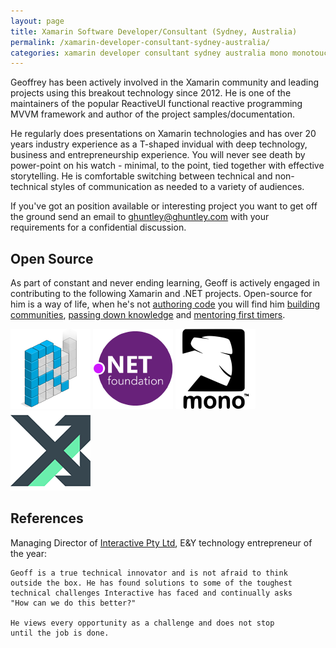 ```yaml
---
layout: page
title: Xamarin Software Developer/Consultant (Sydney, Australia)
permalink: /xamarin-developer-consultant-sydney-australia/
categories: xamarin developer consultant sydney australia mono monotouch monodroid reactiveui mvvmcross xamarin-forms xamarin-ios xamarin-android refit akavache polly reactive-extensions cqrs ddd devops azure microservices nuget octopusdeploy teamcity appveyor coreclr corefx
---
```


Geoffrey has been actively involved in the Xamarin community and leading projects using this breakout technology since 2012. He is one of the maintainers of the popular ReactiveUI functional reactive programming MVVM framework and author of the project samples/documentation.

He regularly does presentations on Xamarin technologies and has over 20 years industry experience as a T-shaped invidual with deep technology, business and entrepreneurship experience. You will never see death by power-point on his watch - minimal, to the point, tied together with effective storytelling. He is comfortable switching between technical and non-technical styles of communication as needed to a variety of audiences. 

If you've got an position available or interesting project you want to get off the ground send an email to <a href="mailto:ghuntley@ghuntley.com?Subject='Xamarin Engagement'">ghuntley@ghuntley.com</a> with your requirements for a confidential discussion. 

## Open Source

As part of constant and never ending learning, Geoff is actively engaged in contributing to the following Xamarin and .NET projects. Open-source for him is a way of life, when he's not [authoring code](https://github.com/ghuntley/) you will find him [building communities](https://github.com/reactiveui/ReactiveUI/issues/687), [passing down knowledge](https://github.com/reactiveui/ReactiveUI/pull/771) and [mentoring first timers](https://github.com/reactiveui/ReactiveUI/issues/1005).

<a style="background: none; !important" href="http://reactiveui.net/"><img src="reactiveui.png"/></a> <a style="background: none; !important" href="http://github.com/dotnet/"><img src="dotnet.png"/></a> <a style="background: none; !important" href="http://www.mono-project.com/"><img src="mono.png"/></a> <a style="background: none; !important" href="https://github.com/MvvmCross"><img src="mvvmcross.png"/></a>

## References

Managing Director of [Interactive Pty Ltd](http://www.interactive.com.au/), E&Y technology entrepreneur of the year:

    Geoff is a true technical innovator and is not afraid to think
    outside the box. He has found solutions to some of the toughest
    technical challenges Interactive has faced and continually asks
    "How can we do this better?"

    He views every opportunity as a challenge and does not stop 
    until the job is done.
